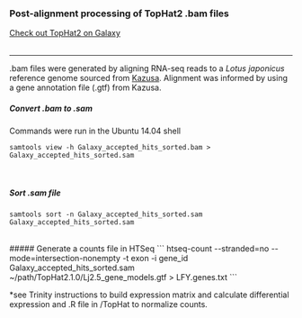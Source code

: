 ### Post-alignment processing of TopHat2 .bam files


[Check out TopHat2 on Galaxy](https://usegalaxy.org/)
<br />
<br />

---


.bam files were generated by aligning RNA-seq reads to a *Lotus japonicus* reference genome sourced from [Kazusa](http://www.kazusa.or.jp/lotus/). Alignment was informed by using a gene annotation file (.gtf) from Kazusa. 
<br />

##### Convert .bam to .sam 

Commands were run in the Ubuntu 14.04 shell
```
samtools view -h Galaxy_accepted_hits_sorted.bam > Galaxy_accepted_hits_sorted.sam
```
<br />
 
##### Sort .sam file
```
samtools sort -n Galaxy_accepted_hits_sorted.sam Galaxy_accepted_hits_sorted.sam
```
<br />
##### Generate a counts file in HTSeq 
```
htseq-count --stranded=no --mode=intersection-nonempty -t exon -i gene_id Galaxy_accepted_hits_sorted.sam ~/path/TopHat2.1.0/Lj2.5_gene_models.gtf > LFY.genes.txt
```
<br />

*see Trinity instructions to build expression matrix and calculate differential expression and .R file in /TopHat to normalize counts.